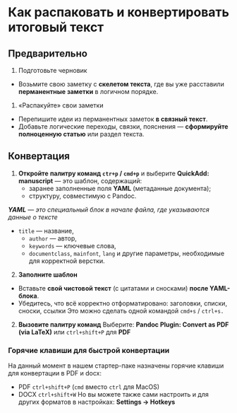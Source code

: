 # Как распаковать и конвертировать итоговый текст

## Предварительно

1. Подготовьте черновик
* Возьмите свою заметку с **скелетом текста**, где вы уже расставили **перманентные заметки** в логичном порядке.

1. «Распакуйте» свои заметки
* Перепишите идеи из перманентных заметок **в связный текст**.
* Добавьте логические переходы, связки, пояснения — **сформируйте полноценную статью** или раздел текста.

## Конвертация

1. **Откройте** **палитру команд `ctr+p` / `cmd+p`** и выберите **QuickAdd: manuscript** — это шаблон, содержащий:
   * заранее заполненные поля **YAML** (метаданные документа);
   * структуру, совместимую с Pandoc.

***YAML** — это специальный блок в начале файла, где указываются данные о тексте*

* `title` — название,
  * `author` — автор,
  * `keywords` — ключевые слова,
  * `documentclass`, `mainfont`, `lang` и другие параметры, необходимые для корректной верстки.

2. **Заполните шаблон**
* Вставьте **свой чистовой текст** (с цитатами и сносками) **после YAML-блока**.
* Убедитесь, что всё корректно отформатировано: заголовки, списки, сноски, ссылки Это можно сделать одной командой `cmd+s` / `ctrl+s.`

2. **Вызовите палитру команд**
   Выберите: **Pandoc Plugin: Convert as PDF (via LaTeX)** или `ctrl+shift+P` для **PDF**

### Горячие клавиши для быстрой конвертации

На данный момент в нашем стартер-паке назначены горячие клавиши для конвертации в PDF и docx:

* PDF `ctrl+shift+P` (`cmd` вместо `ctrl` для MacOS)
* DOCX `ctrl+shift+W` Но вы можете также сами настроить и для других форматов в настройках: **Settings → Hotkeys**